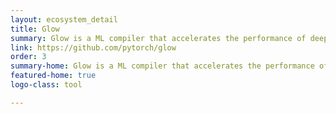 ```yaml
---
layout: ecosystem_detail
title: Glow
summary: Glow is a ML compiler that accelerates the performance of deep learning frameworks on different hardware platforms.
link: https://github.com/pytorch/glow
order: 3
summary-home: Glow is a ML compiler that accelerates the performance of deep learning frameworks on different hardware platforms.
featured-home: true
logo-class: tool

---
```

